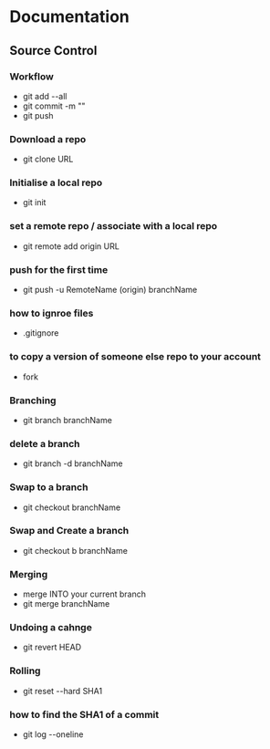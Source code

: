 # Documentation 
## Source Control 
### Workflow 
* git add --all 
* git commit -m "" 
* git push 
### Download a repo 
* git clone URL 
### Initialise a local repo 
* git init 
### set a remote repo / associate with a local repo 
* git remote add origin URL 
### push for the first time
* git push -u RemoteName (origin) branchName 
### how to ignroe files
* .gitignore
### to copy a version of someone else repo to your account 
* fork 
### Branching 
* git branch branchName
### delete a branch 
* git branch -d branchName 
### Swap to a branch 
* git checkout branchName 
### Swap and Create a branch
* git checkout b branchName 
### Merging
* merge INTO your current branch 
* git merge branchName
### Undoing a cahnge
* git revert HEAD
### Rolling
* git reset --hard SHA1
### how to find the SHA1 of a commit
* git log --oneline